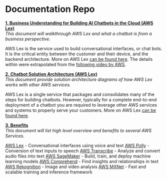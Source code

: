 # Documentation Repo
**[1. Business Understanding for Building AI Chatbots in the Cloud (AWS Lex)](/docs/business_understanding_lex.md)**
</br>*This document will walkthrough AWS Lex and what a chatbot is from a business perspective.* 

AWS Lex is the service used to build conversational interfaces, or chat bots. It is the critical entity between the customer and their device, and the backend architecture. More on AWS Lex [can be found here](https://aws.amazon.com/lex). The details within were extrapolated from the [following video by AWS](https://youtu.be/qe9nRU6ZHAI). 


**[2. Chatbot Solution Architecture (AWS Lex)](/docs/solution_architecture_lex.md)**
</br>*This document provide solution architecture diagrams of how AWS Lex works with other AWS services.*

AWS Lex is a single service that packages and consolidates many of the steps for building chatbots. However, typically for a complete end-to-end deployment of a chatbot you are required to leverage other AWS services and systems to properly serve your customers. More on AWS Lex [can be found here](https://aws.amazon.com/lex).

**[3. Benefits](/docs/benefits.md)**
</br>*This document will list high level overview and benefits to several AWS Services.*

 [AWS Lex](https://aws.amazon.com/lex/) - Conversational interfaces using voice and text
 [AWS Polly](https://aws.amazon.com/polly/) - Conversion of text inputs to speech
 [AWS Transcribe](https://aws.amazon.com/transcribe/) - Analyze and convert audio files into text
 [AWS SageMaker](https://aws.amazon.com/sagemaker/) - Build, train, and deploy machine learning models
 [AWS Comprehend](https://aws.amazon.com/comprehend/) - Find insights and relationships in text
 [AWS Rekognition](https://aws.amazon.com/rekognition/) - Image and video analysis
 [AWS MXNet](https://aws.amazon.com/mxnet/) - Fast and scalable training and inference framework
